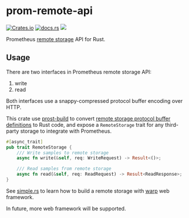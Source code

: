# prom-remote-api

[![Crates.io](https://img.shields.io/crates/v/prom-remote-api.svg)](https://crates.io/crates/prom-remote-api)
[![docs.rs](https://img.shields.io/docsrs/prom-remote-api/latest)](https://docs.rs/prom-remote-api)
[![](https://github.com/jiacai2050/prom-remote-api/actions/workflows/ci.yml/badge.svg)](https://github.com/jiacai2050/prom-remote-api/actions/workflows/ci.yml)


Prometheus [remote storage](https://prometheus.io/docs/prometheus/latest/storage/#remote-storage-integrations) API for Rust.

## Usage

There are two interfaces in Prometheus remote storage API:
1. write
2. read

Both interfaces use a snappy-compressed protocol buffer encoding over HTTP.

This crate use [prost-build](https://github.com/tokio-rs/prost/tree/master/prost-build) to convert [remote storage protocol buffer definitions](https://github.com/prometheus/prometheus/blob/main/prompb/remote.proto) to Rust code, and expose a `RemoteStorage` trait for any third-party storage to integrate with Prometheus.

```rust
#[async_trait]
pub trait RemoteStorage {
    /// Write samples to remote storage
    async fn write(&self, req: WriteRequest) -> Result<()>;

    /// Read samples from remote storage
    async fn read(&self, req: ReadRequest) -> Result<ReadResponse>;
}
```

See [simple.rs](examples/simple.rs) to learn how to build a remote storage with [warp](https://github.com/seanmonstar/warp) web framework.

In future, more web framework will be supported.
